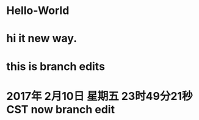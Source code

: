 # Hello-World

# hi it new way.

# this is branch edits


# 2017年 2月10日 星期五 23时49分21秒 CST now branch edit
